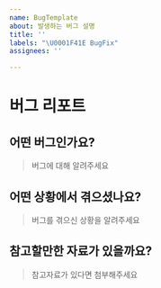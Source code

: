 ```yaml
---
name: BugTemplate
about: 발생하는 버그 설명
title: ''
labels: "\U0001F41E BugFix"
assignees: ''

---
```


# 버그 리포트

## 어떤 버그인가요?

> 버그에 대해 알려주세요


## 어떤 상황에서 겪으셨나요?

> 버그를 겪으신 상황을 알려주세요


## 참고할만한 자료가 있을까요?

> 참고자료가 있다면 첨부해주세요
